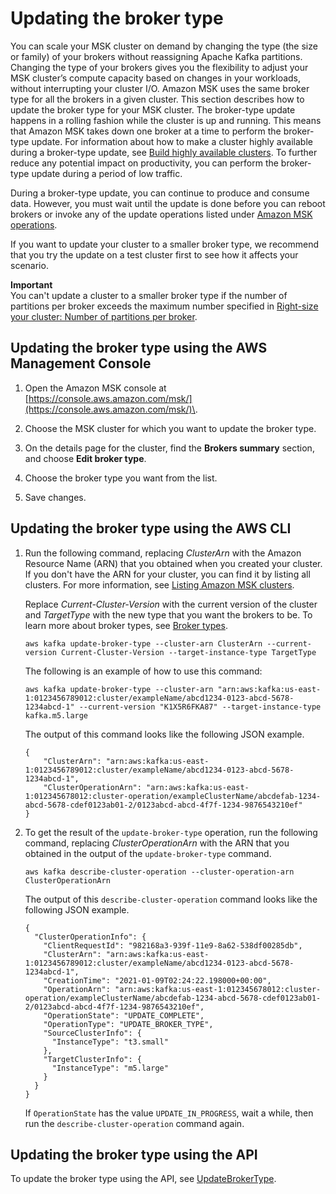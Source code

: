 # Updating the broker type<a name="msk-update-broker-type"></a>

You can scale your MSK cluster on demand by changing the type \(the size or family\) of your brokers without reassigning Apache Kafka partitions\. Changing the type of your brokers gives you the flexibility to adjust your MSK cluster’s compute capacity based on changes in your workloads, without interrupting your cluster I/O\. Amazon MSK uses the same broker type for all the brokers in a given cluster\. This section describes how to update the broker type for your MSK cluster\. The broker\-type update happens in a rolling fashion while the cluster is up and running\. This means that Amazon MSK takes down one broker at a time to perform the broker\-type update\. For information about how to make a cluster highly available during a broker\-type update, see [Build highly available clusters](bestpractices.md#ensure-high-availability)\. To further reduce any potential impact on productivity, you can perform the broker\-type update during a period of low traffic\.

During a broker\-type update, you can continue to produce and consume data\. However, you must wait until the update is done before you can reboot brokers or invoke any of the update operations listed under [Amazon MSK operations](https://docs.aws.amazon.com/msk/1.0/apireference/operations.html)\.

If you want to update your cluster to a smaller broker type, we recommend that you try the update on a test cluster first to see how it affects your scenario\. 

**Important**  
You can't update a cluster to a smaller broker type if the number of partitions per broker exceeds the maximum number specified in [ Right\-size your cluster: Number of partitions per broker](bestpractices.md#partitions-per-broker)\.

## Updating the broker type using the AWS Management Console<a name="update-broker-type-console"></a>

1. Open the Amazon MSK console at [https://console.aws.amazon.com/msk/](https://console.aws.amazon.com/msk/)\.

1. Choose the MSK cluster for which you want to update the broker type\.

1. On the details page for the cluster, find the **Brokers summary** section, and choose **Edit broker type**\.

1. Choose the broker type you want from the list\.

1. Save changes\.

## Updating the broker type using the AWS CLI<a name="update-broker-type-cli"></a>

1. Run the following command, replacing *ClusterArn* with the Amazon Resource Name \(ARN\) that you obtained when you created your cluster\. If you don't have the ARN for your cluster, you can find it by listing all clusters\. For more information, see [Listing Amazon MSK clusters](msk-list-clusters.md)\. 

   Replace *Current\-Cluster\-Version* with the current version of the cluster and *TargetType* with the new type that you want the brokers to be\. To learn more about broker types, see [Broker types](msk-create-cluster.md#broker-instance-types)\.

   ```
   aws kafka update-broker-type --cluster-arn ClusterArn --current-version Current-Cluster-Version --target-instance-type TargetType
   ```

   The following is an example of how to use this command:

   ```
   aws kafka update-broker-type --cluster-arn "arn:aws:kafka:us-east-1:0123456789012:cluster/exampleName/abcd1234-0123-abcd-5678-1234abcd-1" --current-version "K1X5R6FKA87" --target-instance-type kafka.m5.large 
   ```

   The output of this command looks like the following JSON example\.

   ```
   {
       "ClusterArn": "arn:aws:kafka:us-east-1:0123456789012:cluster/exampleName/abcd1234-0123-abcd-5678-1234abcd-1",
       "ClusterOperationArn": "arn:aws:kafka:us-east-1:012345678012:cluster-operation/exampleClusterName/abcdefab-1234-abcd-5678-cdef0123ab01-2/0123abcd-abcd-4f7f-1234-9876543210ef"
   }
   ```

1. To get the result of the `update-broker-type` operation, run the following command, replacing *ClusterOperationArn* with the ARN that you obtained in the output of the `update-broker-type` command\.

   ```
   aws kafka describe-cluster-operation --cluster-operation-arn ClusterOperationArn
   ```

   The output of this `describe-cluster-operation` command looks like the following JSON example\.

   ```
   {
     "ClusterOperationInfo": {
       "ClientRequestId": "982168a3-939f-11e9-8a62-538df00285db",
       "ClusterArn": "arn:aws:kafka:us-east-1:0123456789012:cluster/exampleName/abcd1234-0123-abcd-5678-1234abcd-1",
       "CreationTime": "2021-01-09T02:24:22.198000+00:00",
       "OperationArn": "arn:aws:kafka:us-east-1:012345678012:cluster-operation/exampleClusterName/abcdefab-1234-abcd-5678-cdef0123ab01-2/0123abcd-abcd-4f7f-1234-9876543210ef",
       "OperationState": "UPDATE_COMPLETE",
       "OperationType": "UPDATE_BROKER_TYPE",
       "SourceClusterInfo": {
         "InstanceType": "t3.small"
       },
       "TargetClusterInfo": {
         "InstanceType": "m5.large"
       }
     }
   }
   ```

   If `OperationState` has the value `UPDATE_IN_PROGRESS`, wait a while, then run the `describe-cluster-operation` command again\. 

## Updating the broker type using the API<a name="update-broker-type-api"></a>

To update the broker type using the API, see [UpdateBrokerType](https://docs.aws.amazon.com//msk/1.0/apireference/clusters-clusterarn-nodes-type.html#UpdateBrokerType)\.